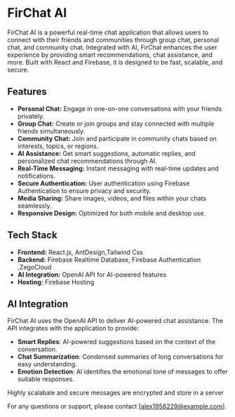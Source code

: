
# **FirChat AI**

FirChat AI is a powerful real-time chat application that allows users to connect with their friends and communities through group chat, personal chat, and community chat. Integrated with AI, FirChat enhances the user experience by providing smart recommendations, chat assistance, and more. Built with React and Firebase, it is designed to be fast, scalable, and secure.


## **Features**

- **Personal Chat:** Engage in one-on-one conversations with your friends privately.
- **Group Chat:** Create or join groups and stay connected with multiple friends simultaneously.
- **Community Chat:** Join and participate in community chats based on interests, topics, or regions.
- **AI Assistance:** Get smart suggestions, automatic replies, and personalized chat recommendations through AI.
- **Real-Time Messaging:** Instant messaging with real-time updates and notifications.
- **Secure Authentication:** User authentication using Firebase Authentication to ensure privacy and security.
- **Media Sharing:** Share images, videos, and files within your chats seamlessly.
- **Responsive Design:** Optimized for both mobile and desktop use.


## **Tech Stack**

- **Frontend:** React.js, AntDesign,Tailwind Css
- **Backend:** Firebase Realtime Database, Firebase Authentication ,ZegoCloud
- **AI Integration:** OpenAI API for AI-powered features
- **Hosting:** Firebase Hosting

## **AI Integration**

FirChat AI uses the OpenAI API to deliver AI-powered chat assistance. The API integrates with the application to provide:

- **Smart Replies**: AI-powered suggestions based on the context of the conversation.
- **Chat Summarization**: Condensed summaries of long conversations for easy understanding.
- **Emotion Detection**: AI identifies the emotional tone of messages to offer suitable responses.

Highly scalabale and secure messages are encrypted and store in a server 


For any questions or support, please contact [alex1958229@example.com].
